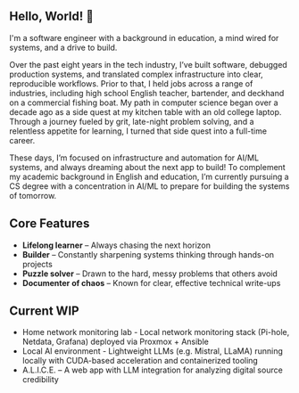 ## Hello, World! 🪷

I'm a software engineer with a background in education, a mind wired for systems, and a drive to build.

Over the past eight years in the tech industry, I’ve built software, debugged production systems, and 
translated complex infrastructure into clear, reproducible workflows. Prior to that, I held jobs across a range 
of industries, including high school English teacher, bartender, and deckhand on a commercial fishing boat. My path 
in computer science began over a decade ago as a side quest at my kitchen table with an old college laptop. Through 
a journey fueled by grit, late-night problem solving, and a relentless appetite for learning, I turned that side quest into 
a full-time career. 

These days, I’m focused on infrastructure and automation for AI/ML systems, and always dreaming about the next app to build! 
To complement my academic background in English and education, I’m currently pursuing a CS degree with a concentration 
in AI/ML to prepare for building the systems of tomorrow.

## Core Features

- **Lifelong learner** – Always chasing the next horizon  
- **Builder** – Constantly sharpening systems thinking through hands-on projects  
- **Puzzle solver** – Drawn to the hard, messy problems that others avoid  
- **Documenter of chaos** – Known for clear, effective technical write-ups  

## Current WIP

- Home network monitoring lab - Local network monitoring stack (Pi-hole, Netdata, Grafana) deployed via Proxmox + Ansible
- Local AI environment - Lightweight LLMs (e.g. Mistral, LLaMA) running locally with CUDA-based acceleration and containerized tooling
- A.L.I.C.E. – A web app with LLM integration for analyzing digital source credibility  

<!--
**JeannieFallon/JeannieFallon** is a ✨ _special_ ✨ repository because its `README.md` (this file) appears on your GitHub profile.

Here are some ideas to get you started:

- 🔭 I’m currently working on ...
- 🌱 I’m currently learning ...
- 👯 I’m looking to collaborate on ...
- 🤔 I’m looking for help with ...
- 💬 Ask me about ...
- 📫 How to reach me: ...
- 😄 Pronouns: ...
- ⚡ Fun fact: ...
-->
